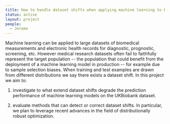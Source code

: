 ```yaml
---
title: How to handle dataset shifts when applying machine learning to biomedical data
status: active
layout: project
people:
  - Jerome
---
```


Machine learning can be applied to large datasets of biomedical measurements and electronic health records for diagnostic, prognostic, screening, etc. However medical research datasets often fail to faithfully represent the target population -- the population that could benefit from the deployment of a machine learning model in production -- for example due to sample selection biases. When training and test examples are drawn from different distributions we say there exists a dataset shift. In this project we aim to:

1. investigate to what extend dataset shifts degrade the prediction performance of machine learning models on the UKBiobank dataset.

2. evaluate methods that can detect or correct dataset shifts. In particular, we plan to leverage recent advances in the field of distributionally robust optimization.


